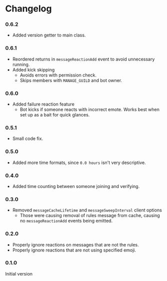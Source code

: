 # Changelog

### 0.6.2

- Added version getter to main class.

### 0.6.1

- Reordered returns in `messageReactionAdd` event to avoid unnecessary running.
- Added kick skipping
  - Avoids errors with permission check.
  - Skips members with `MANAGE_GUILD` and bot owner.

### 0.6.0

- Added failure reaction feature
  - Bot kicks if someone reacts with incorrect emote. Works best when set up as a bait for quick glances.

### 0.5.1

- Small code fix.

### 0.5.0

- Added more time formats, since `0.0 hours` isn't very descriptive.

### 0.4.0

- Added time counting between someone joining and verifying.

### 0.3.0

- Removed `messageCacheLifetime` and `messageSweepInterval` client options
  - Those were causing removal of rules message from cache, causing no `messageReactionAdd` events being emitted.

### 0.2.0

- Properly ignore reactions on messages that are not the rules.
- Properly ignore reactions that are not using specified emoji.

### 0.1.0

Initial version